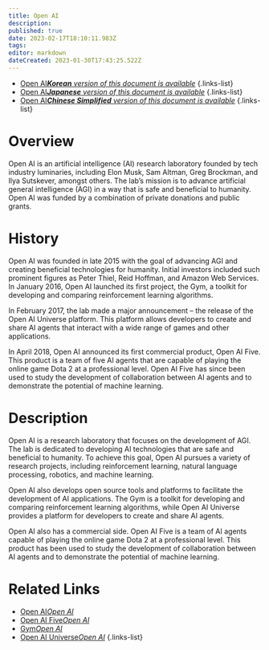 ```yaml
---
title: Open AI
description: 
published: true
date: 2023-02-17T18:10:11.983Z
tags: 
editor: markdown
dateCreated: 2023-01-30T17:43:25.522Z
---
```


- [Open AI***Korean** version of this document is available*](/ko/Knowledge-base/Dictionary/open-ai)
{.links-list}
- [Open AI***Japanese** version of this document is available*](/ja/Knowledge-base/Dictionary/open-ai)
{.links-list}
- [Open AI***Chinese Simplified** version of this document is available*](/zh/Knowledge-base/Dictionary/open-ai)
{.links-list}


# Overview
Open AI is an artificial intelligence (AI) research laboratory founded by tech industry luminaries, including Elon Musk, Sam Altman, Greg Brockman, and Ilya Sutskever, amongst others. The lab’s mission is to advance artificial general intelligence (AGI) in a way that is safe and beneficial to humanity. Open AI was funded by a combination of private donations and public grants.

# History
Open AI was founded in late 2015 with the goal of advancing AGI and creating beneficial technologies for humanity. Initial investors included such prominent figures as Peter Thiel, Reid Hoffman, and Amazon Web Services. In January 2016, Open AI launched its first project, the Gym, a toolkit for developing and comparing reinforcement learning algorithms.

In February 2017, the lab made a major announcement – the release of the Open AI Universe platform. This platform allows developers to create and share AI agents that interact with a wide range of games and other applications.

In April 2018, Open AI announced its first commercial product, Open AI Five. This product is a team of five AI agents that are capable of playing the online game Dota 2 at a professional level. Open AI Five has since been used to study the development of collaboration between AI agents and to demonstrate the potential of machine learning.

# Description
Open AI is a research laboratory that focuses on the development of AGI. The lab is dedicated to developing AI technologies that are safe and beneficial to humanity. To achieve this goal, Open AI pursues a variety of research projects, including reinforcement learning, natural language processing, robotics, and machine learning.

Open AI also develops open source tools and platforms to facilitate the development of AI applications. The Gym is a toolkit for developing and comparing reinforcement learning algorithms, while Open AI Universe provides a platform for developers to create and share AI agents.

Open AI also has a commercial side. Open AI Five is a team of AI agents capable of playing the online game Dota 2 at a professional level. This product has been used to study the development of collaboration between AI agents and to demonstrate the potential of machine learning.

# Related Links
- [Open AI*Open AI*](https://openai.com/)
- [Open AI Five*Open AI*](https://openai.com/five/)
- [Gym*Open AI*](https://gym.openai.com/)
- [Open AI Universe*Open AI*](https://universe.openai.com/)
{.links-list}